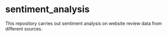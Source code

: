# sentiment_analysis
This repository carries out sentiment analysis on website review data from different sources.
